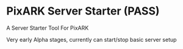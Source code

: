 # PixARK Server Starter (PASS)
A Server Starter Tool For PixARK

Very early Alpha stages, currently can start/stop basic server setup
